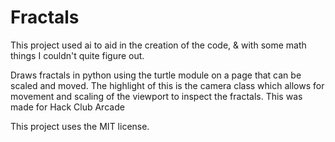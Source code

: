 # Fractals

This project used ai to aid in the creation of the code, & with some math things I couldn't quite figure out.

Draws fractals in python using the turtle module on a page that can be scaled and moved. The highlight of this is the camera class which allows for movement and scaling of the viewport to inspect the fractals. This was made for Hack Club Arcade

This project uses the MIT license.

